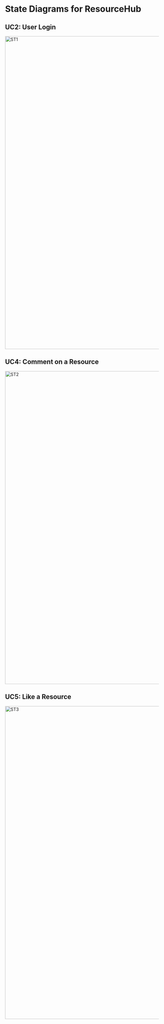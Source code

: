 # State Diagrams for ResourceHub

## UC2: User Login

<img width="1024" height="1024" alt="ST1" src="https://github.com/user-attachments/assets/00051ce1-90b9-4b2c-98b2-7301fbb509b6" />


## UC4: Comment on a Resource

<img width="1024" height="1024" alt="ST2" src="https://github.com/user-attachments/assets/606815d0-6326-45dd-bd5b-ca71924624b5" />


## UC5: Like a Resource

<img width="1024" height="1024" alt="ST3" src="https://github.com/user-attachments/assets/8b95092a-0812-45fb-8c60-23d20eecfc19" />

